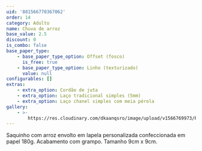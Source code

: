 ```yaml
---
uid: '881566770367062'
order: 14
category: Adulto
name: Chuva de arroz
base_value: 2.5
discount: 0
is_combo: false
base_paper_type:
    - base_paper_type_option: Offset (fosco)
      is_free: true
    - base_paper_type_option: Linho (texturizado)
      value: null
configurables: []
extras:
    - extra_option: Cordão de juta
    - extra_option: Laço tradicional simples (5mm)
    - extra_option: Laço chanel simples com meia pérola
gallery:
    - >-
        https://res.cloudinary.com/dkaanqsro/image/upload/v1566769973/Papelaria%20adulto/Chuva_de_arroz_1_gxodsp.jpg
---
```


Saquinho com arroz envolto em lapela personalizada confeccionada em papel 180g. Acabamento com grampo. Tamanho 9cm x 9cm.
